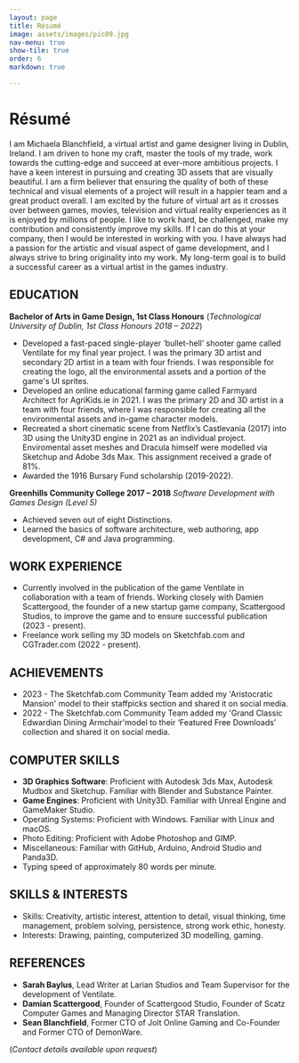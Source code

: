```yaml
---
layout: page
title: Résumé
image: assets/images/pic09.jpg
nav-menu: true
show-tile: true
order: 6
markdown: true

---
```


# Résumé 

I am Michaela Blanchfield, a virtual artist and game designer living in Dublin, Ireland. I am driven to hone
my craft, master the tools of my trade, work towards the cutting-edge and succeed at ever-more ambitious
projects. I have a keen interest in pursuing and creating 3D assets that are visually beautiful. I am a firm
believer that ensuring the quality of both of these technical and visual elements of a project will result in a
happier team and a great product overall. I am excited by the future of virtual art as it crosses over between
games, movies, television and virtual reality experiences as it is enjoyed by millions of people. I like to work
hard, be challenged, make my contribution and consistently improve my skills. If I can do this at your
company, then I would be interested in working with you. I have always had a passion for the artistic and
visual aspect of game development, and I always strive to bring originality into my work. My long-term goal
is to build a successful career as a virtual artist in the games industry.

## EDUCATION

**Bachelor of Arts in Game Design, 1st Class Honours**
(*Technological University of Dublin, 1st Class Honours 2018 – 2022*)

- Developed a fast-paced single-player ‘bullet-hell’ shooter game called Ventilate for my final year
project. I was the primary 3D artist and secondary 2D artist in a team with four friends. I was
responsible for creating the logo, all the environmental assets and a portion of the game's UI sprites.
- Developed an online educational farming game called Farmyard Architect for AgriKids.ie in 2021. I
was the primary 2D and 3D artist in a team with four friends, where I was responsible for creating all
the environmental assets and in-game character models.
- Recreated a short cinematic scene from Netflix’s Castlevania (2017) into 3D using the Unity3D
engine in 2021 as an individual project. Enviromental asset meshes and Dracula himself were
modelled via Sketchup and Adobe 3ds Max. This assignment received a grade of 81%.
- Awarded the 1916 Bursary Fund scholarship (2019-2022).

**Greenhills Community College 2017 – 2018**
*Software Development with Games Design (Level 5)*

- Achieved seven out of eight Distinctions.
- Learned the basics of software architecture, web authoring, app development, C# and Java
programming.

## WORK EXPERIENCE

- Currently involved in the publication of the game Ventilate in collaboration with a team of friends.
Working closely with Damien Scattergood, the founder of a new startup game company, Scattergood
Studios, to improve the game and to ensure successful publication (2023 - present).
- Freelance work selling my 3D models on Sketchfab.com and CGTrader.com (2022 -
present).

## ACHIEVEMENTS
- 2023 - The Sketchfab.com Community Team added my 'Aristocratic Mansion' model to their staffpicks section and shared it on social media.
- 2022 - The Sketchfab.com Community Team added my 'Grand Classic Edwardian Dining Armchair'model to their ‘Featured Free Downloads’ collection and shared it on social media.

## COMPUTER SKILLS
- **3D Graphics Software**: Proficient with Autodesk 3ds Max, Autodesk Mudbox and Sketchup. Familiar with Blender and Substance Painter.
- **Game Engines**: Proficient with Unity3D. Familiar with Unreal Engine and GameMaker Studio.
- Operating Systems: Proficient with Windows. Familiar with Linux and macOS.
- Photo Editing: Proficient with Adobe Photoshop and GIMP.
- Miscellaneous: Familiar with GitHub, Arduino, Android Studio and Panda3D.
- Typing speed of approximately 80 words per minute.

## SKILLS & INTERESTS
- Skills: Creativity, artistic interest, attention to detail, visual thinking, time management, problem solving, persistence, strong work ethic, honesty.
- Interests: Drawing, painting, computerized 3D modelling, gaming.

## REFERENCES
- **Sarah Baylus**, Lead Writer at Larian Studios and Team Supervisor for the development of Ventilate.
- **Damian Scattergood**, Founder of Scattergood Studio, Founder of Scatz Computer Games and Managing Director STAR Translation.
- **Sean Blanchfield**, Former CTO of Jolt Online Gaming and Co-Founder and Former CTO of DemonWare.

(*Contact details available upon request*)


